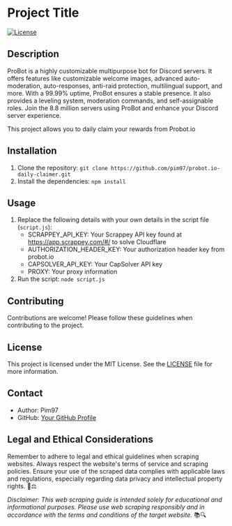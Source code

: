 # Project Title

[![License](https://img.shields.io/badge/license-MIT-blue.svg)](LICENSE)

## Description

ProBot is a highly customizable multipurpose bot for Discord servers. It offers features like customizable welcome images, advanced auto-moderation, auto-responses, anti-raid protection, multilingual support, and more. With a 99.99% uptime, ProBot ensures a stable presence. It also provides a leveling system, moderation commands, and self-assignable roles. Join the 8.8 million servers using ProBot and enhance your Discord server experience.

This project allows you to daily claim your rewards from Probot.io

## Installation

1. Clone the repository: `git clone https://github.com/pim97/probot.io-daily-claimer.git`
2. Install the dependencies: `npm install`

## Usage

1. Replace the following details with your own details in the script file (`script.js`):
   - SCRAPPEY_API_KEY: Your Scrappey API key found at https://app.scrappey.com/#/ to solve Cloudflare
   - AUTHORIZATION_HEADER_KEY: Your authorization header key from probot.io
   - CAPSOLVER_API_KEY: Your CapSolver API key
   - PROXY: Your proxy information
2. Run the script: `node script.js`

## Contributing

Contributions are welcome! Please follow these guidelines when contributing to the project.

## License

This project is licensed under the MIT License. See the [LICENSE](LICENSE) file for more information.

## Contact

- Author: Pim97
- GitHub: [Your GitHub Profile](https://github.com/pim97/)

## Legal and Ethical Considerations

Remember to adhere to legal and ethical guidelines when scraping websites. Always respect the website's terms of service and scraping policies. Ensure your use of the scraped data complies with applicable laws and regulations, especially regarding data privacy and intellectual property rights. 🚫⚖️

*Disclaimer: This web scraping guide is intended solely for educational and informational purposes. Please use web scraping responsibly and in accordance with the terms and conditions of the target website.* 📚🔍
